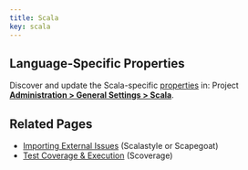 ```yaml
---
title: Scala
key: scala
---
```


<!-- static -->
<!-- update_center:sonarscala -->
<!-- /static -->


## Language-Specific Properties

Discover and update the Scala-specific [properties](/analysis/analysis-parameters/) in: <!-- sonarcloud -->Project <!-- /sonarcloud --> **[Administration > General Settings > Scala](/#sonarqube-admin#/admin/settings?category=scala)**.

## Related Pages
* [Importing External Issues](/analysis/external-issues/) (Scalastyle or Scapegoat)
* [Test Coverage & Execution](/analysis/coverage/) (Scoverage)
